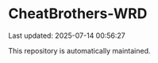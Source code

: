 # CheatBrothers-WRD

Last updated: 2025-07-14 00:56:27

This repository is automatically maintained.
